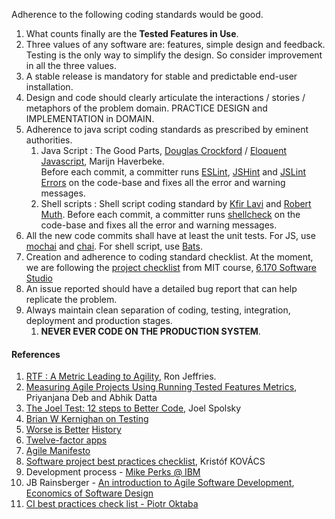 Adherence to the following coding standards would be good.

1. What counts finally are the **Tested Features in Use**. 
1. Three values of any software are: features, simple design and feedback. Testing is the only way to simplify the design. So consider improvement in all the three values.    
1. A stable release is mandatory for stable and predictable end-user installation.    
1. Design and code should clearly articulate the interactions / stories / metaphors of the problem domain. PRACTICE DESIGN and IMPLEMENTATION in DOMAIN.    
1. Adherence to java script coding standards as prescribed by eminent authorities.
    1.  Java Script : The Good Parts, [Douglas Crockford](http://javascript.crockford.com/) / [Eloquent Javascript](http://eloquentjavascript.net/), Marijn Haverbeke.    
Before each commit, a committer runs [ESLint](http://eslint.org/), [JSHint](http://jshint.com/docs/cli/) and [JSLint Errors](http://jslinterrors.com/) on the code-base and fixes all the error and warning messages. 
    1. Shell scripts : Shell script coding standard by [Kfir Lavi](http://www.kfirlavi.com/blog/2012/11/14/defensive-bash-programming/) and [Robert Muth](http://robertmuth.blogspot.in/2012/08/better-bash-scripting-in-15-minutes.html). Before each commit, a committer runs [shellcheck](https://www.shellcheck.net/) on the code-base and fixes all the error and warning messages.    
1. All the new code commits shall have at least the unit tests. For JS, use [mochai](https://mochajs.org/) and [chai](http://chaijs.com/). For shell script, use [Bats](https://github.com/sstephenson/bats).    
1. Creation and adherence to coding standard checklist. At the moment, we are following the [project checklist](https://ocw.mit.edu/courses/electrical-engineering-and-computer-science/6-170-software-studio-spring-2013/projects/MIT6_170S13_proj-chklst.pdf) from MIT course, [6.170 Software Studio](https://ocw.mit.edu/courses/electrical-engineering-and-computer-science/6-170-software-studio-spring-2013/index.htm)
1. An issue reported should have a detailed bug report that can help replicate the problem.
1. Always maintain clean separation of coding, testing, integration, deployment and production stages. 
    1. **NEVER EVER CODE ON THE PRODUCTION SYSTEM**.

#### References ####

1. [RTF : A Metric Leading to Agility](http://ronjeffries.com/xprog/articles/jatrtsmetric/), Ron Jeffries.
1. [Measuring Agile Projects Using Running Tested Features Metrics](https://www.scrumalliance.org/community/articles/2016/august/measuring-agile-projects-using-running-tested-feat), Priyanjana Deb and Abhik Datta
1. [The Joel Test: 12 steps to Better Code](http://www.joelonsoftware.com/articles/fog0000000043.html), Joel Spolsky    
1. [Brian W Kernighan on Testing](https://www.cs.princeton.edu/~bwk/testing.html)    
1. [Worse is Better](http://web.mit.edu/6.033/www/papers/Worse_is_Better.pdf) [History](http://www.dreamsongs.com/WorseIsBetter.html)    
1. [Twelve-factor apps](https://12factor.net/)    
1. [Agile Manifesto](http://agilemanifesto.org/principles.html)    
1. [Software project best practices checklist](https://kkovacs.eu/software-project-best-practices-checklist), Kristóf KOVÁCS
1. Development process - [Mike Perks @ IBM](http://www.ibm.com/developerworks/websphere/library/techarticles/0306_perks/perks2.html)     
1. JB Rainsberger - [An introduction to Agile Software Development](https://www.youtube.com/watch?v=oT-5eIsRixA), [Economics of Software Design](https://www.youtube.com/watch?v=7HecgbghFTk)    
1. [CI best practices check list - Piotr Oktaba](http://continuousdev.com/2015/07/continuous-integration-best-practices-checklist/)    
